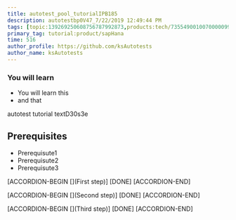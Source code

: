 ```yaml
---
title: autotest_pool_tutorialIPB185
description: autotestbp0V47_7/22/2019 12:49:44 PM
tags: [topic:139269250608756787992873,products:tech/73554900100700000996,tutorial:experience/advanced]
primary_tag: tutorial:product/sapHana
time: 516
author_profile: https://github.com/ksAutotests
author_name: ksAutotests
---
```

### You will learn
- You will learn this
- and that

autotest tutorial textD30s3e

## Prerequisites
- Prerequisute1
- Prerequisute2
- Prerequisute3

[ACCORDION-BEGIN [](First step)]
[DONE]
[ACCORDION-END]

[ACCORDION-BEGIN [](Second step)]
[DONE]
[ACCORDION-END]

[ACCORDION-BEGIN [](Third step)]
[DONE]
[ACCORDION-END]

